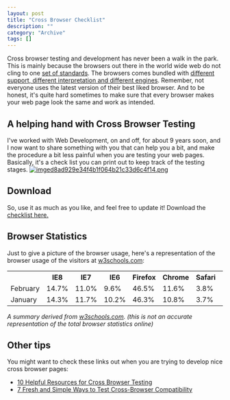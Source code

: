 ```yaml
--- 
layout: post 
title: "Cross Browser Checklist"
description: ""
category: "Archive"
tags: []
---  
```

Cross browser testing and development has never been a walk in the park. This is mainly because the browsers out there in the world wide web do not cling to one <a href="http://www.w3.org/standards/webdesign/">set of standards</a>. The browsers comes bundled with <a href="http://en.wikipedia.org/wiki/Comparison_of_web_browsers">different support, different interpretation and different engines</a>. Remember, not everyone uses the latest version of their best liked browser. And to be honest, it's quite hard sometimes to make sure that every browser makes your web page look the same and work as intended. 

## A helping hand with Cross Browser Testing

I've worked with Web Development, on and off, for about 9 years soon, and I now want to share something with you that can help you a bit, and make the procedure a bit less painful when you are testing your web pages. Basically, it's a check list  you can print out to keep track of the testing stages.
<a href="http://cdn.phun-ky.net/img/blog/imged8ad929e34f4b1f064b21c33d6c4f14.png" rel="lightbox[article]" title=""><img class="reflect rheight15" src="http://cdn.phun-ky.net/img/blog/imged8ad929e34f4b1f064b21c33d6c4f14.png" alt="imged8ad929e34f4b1f064b21c33d6c4f14.png" title="" /></a>

## Download

So, use it as much as you like, and feel free to update it! Download the <a href="http://phun-ky.net/files/crossbrowserchecklist.pdf">checklist here.</a>


## Browser Statistics

Just to give a picture of the browser usage, here's a representation of the browser usage of the visitors at <a href="http://w3schools.com">w3schools.com</a>:

<table>
<tr class="tableHeader curved-5">
    <th width="12%"></th>
    <th width="12%">IE8</th>
    <th width="12%">IE7</th>
    <th width="12%">IE6</th>
    <th width="12%">Firefox</th>
    <th width="12%">Chrome</th>
    <th width="12%">Safari</th>
    <th width="12%">Opera</th>
  </tr>
 <tr>
    <td>February</td>
    <td>14.7%</td>
    <td>11.0%</td>
    <td>9.6%</td>
    <td>46.5%</td>
    <td>11.6%</td>
    <td>3.8%</td>
    <td>2.1%</td>
  </tr>
 <tr>
    <td>January</td>
    <td>14.3%</td>
    <td>11.7%</td>
    <td>10.2%</td>
    <td>46.3%</td>
    <td>10.8%</td>
    <td>3.7%</td>
    <td>2.2%</td>
  </tr>

</table>
<em>A summary derived from <a href="http://www.w3schools.com/browsers/browsers_stats.asp">w3schools.com</a>. (this is not an accurate representation of the total browser statistics online)</em>



## Other tips

You might want to check these links out when you are trying to develop nice cross browser pages:


* <a href="http://designm.ag/resources/cross-browser-testing/" rel="">10 Helpful Resources for Cross Browser Testing</a>
* <a href="http://freelancefolder.com/7-fresh-and-simple-ways-to-test-cross-browser-compatibility/" rel="">7 Fresh and Simple Ways to Test Cross-Browser Compatibility</a>
